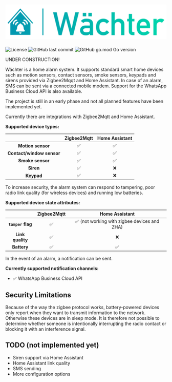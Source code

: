 # ![Wächter](https://raw.githubusercontent.com/mtrossbach/waechter/main/logo.png)

![License](https://img.shields.io/github/license/mtrossbach/waechter) ![GitHub last commit](https://img.shields.io/github/last-commit/mtrossbach/waechter) ![GitHub go.mod Go version](https://img.shields.io/github/go-mod/go-version/mtrossbach/waechter)

UNDER CONSTRUCTION!

Wächter is a home alarm system. It supports standard smart home devices such as motion sensors, contact sensors, smoke sensors, keypads and sirens provided via Zigbee2Mqqt and Home Assistant. In case of an alarm, SMS can be sent via a connected mobile modem. Support for the WhatsApp Business Cloud API is also available.

The project is still in an early phase and not all planned features have been implemented yet.

Currently there are integrations with Zigbee2Mqtt and Home Assistant.

**Supported device types:**

|                           | **Zigbee2Mqtt** | **Home Assistant** |
|:-------------------------:|:---------------:|:------------------:|
| **Motion sensor**         |:white_check_mark:|:white_check_mark:|
| **Contact/window sensor** |:white_check_mark:|:white_check_mark:|
| **Smoke sensor**          |:white_check_mark:|:white_check_mark:|
| **Siren**                 |:white_check_mark:| :x:                  |
| **Keypad**                |:white_check_mark:| :x:                  |

To increase security, the alarm system can respond to tampering, poor radio link quality (for wireless devices) and running low batteries.

**Supported device state attributes:**

|                           | **Zigbee2Mqtt** | **Home Assistant** |
|:-------------------------:|:---------------:|:------------------:|
| **`tamper` flag**         |:white_check_mark:|:white_check_mark: (not working with zigbee devices and ZHA)|
| **Link quality** |:white_check_mark:|:x:|
| **Battery**          |:white_check_mark:|:white_check_mark:|

In the event of an alarm, a notification can be sent.

**Currently supported notification channels:**

- :white_check_mark: WhatsApp Business Cloud API

## Security Limitations
Because of the way the zigbee protocol works, battery-powered devices only report when they want to transmit information to the network. Otherwise these devices are in sleep mode. It is therefore not possible to determine whether someone is intentionally interrupting the radio contact or blocking it with an interference signal.  

## TODO (not implemented yet)
- Siren support via Home Assistant
- Home Assistant link quality
- SMS sending
- More configuration options
